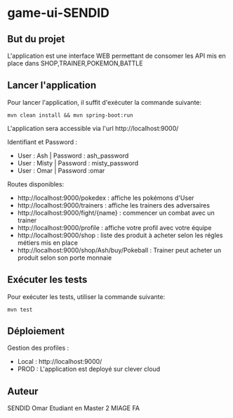 # game-ui-SENDID

## But du projet
L'application est une interface WEB permettant de consomer les API mis en place dans SHOP,TRAINER,POKEMON,BATTLE

## Lancer l'application
Pour lancer l'application, il suffit d'exécuter la commande suivante:
```
mvn clean install && mvn spring-boot:run
```
L'application sera accessible via l'url http://localhost:9000/  



Identifiant et Password : 
- User : Ash | Password : ash_password
- User : Misty | Password : misty_password
- User : Omar | Password :omar

Routes disponibles:

- http://localhost:9000/pokedex : affiche les pokémons d'User
- http://localhost:9000/trainers : affiche les trainers des adversaires
- http://localhost:9000/fight/{name} : commencer un combat avec un trainer
- http://localhost:9000/profile : affiche votre profil avec votre équipe
- http://localhost:9000/shop : liste des produit à acheter selon les régles métiers mis en place
- http://localhost:9000/shop/Ash/buy/Pokeball : Trainer peut acheter un produit selon son porte monnaie 

## Exécuter les tests
Pour exécuter les tests, utiliser la commande suivante:
```
mvn test
```

## Déploiement
Gestion des profiles : 
- Local : http://localhost:9000/ 
- PROD : L'application est deployé sur clever cloud

## Auteur

SENDID Omar
Etudiant en Master 2 MIAGE FA